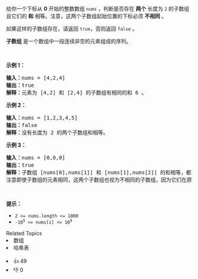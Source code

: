 <p>给你一个下标从 <strong>0</strong>&nbsp;开始的整数数组&nbsp;<code>nums</code>&nbsp;，判断是否存在&nbsp;<strong>两个</strong>&nbsp;长度为&nbsp;<code>2</code>&nbsp;的子数组且它们的&nbsp;<strong>和</strong>&nbsp;相等。注意，这两个子数组起始位置的下标必须&nbsp;<strong>不相同</strong>&nbsp;。</p>

<p>如果这样的子数组存在，请返回&nbsp;<code>true</code>，否则返回&nbsp;<code>false</code><em>&nbsp;</em>。</p>

<p><strong>子数组</strong> 是一个数组中一段连续非空的元素组成的序列。</p>

<p>&nbsp;</p>

<p><strong>示例 1：</strong></p>

<pre><b>输入：</b>nums = [4,2,4]
<b>输出：</b>true
<b>解释：</b>元素为 [4,2] 和 [2,4] 的子数组有相同的和 6 。
</pre>

<p><strong>示例 2：</strong></p>

<pre><b>输入：</b>nums = [1,2,3,4,5]
<b>输出：</b>false
<b>解释：</b>没有长度为 2 的两个子数组和相等。
</pre>

<p><strong>示例 3：</strong></p>

<pre><b>输入：</b>nums = [0,0,0]
<b>输出：</b>true
<b>解释：</b>子数组 [nums[0],nums[1]] 和 [nums[1],nums[2]] 的和相等，都为 0 。
注意即使子数组的元素相同，这两个子数组也视为不相同的子数组，因为它们在原数组中的起始位置不同。
</pre>

<p>&nbsp;</p>

<p><strong>提示：</strong></p>

<ul> 
 <li><code>2 &lt;= nums.length &lt;= 1000</code></li> 
 <li><code>-10<sup>9</sup> &lt;= nums[i] &lt;= 10<sup>9</sup></code></li> 
</ul>

<div><div>Related Topics</div><div><li>数组</li><li>哈希表</li></div></div><br><div><li>👍 49</li><li>👎 0</li></div>